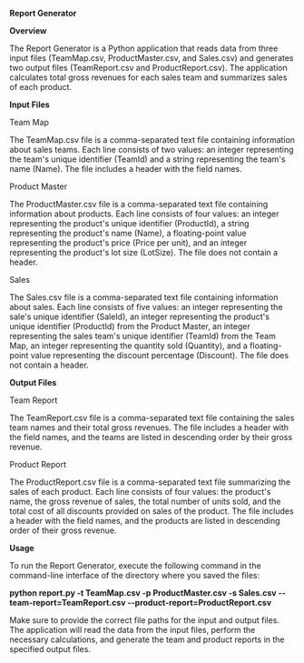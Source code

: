 **Report Generator**

**Overview**

The Report Generator is a Python application that reads data from three input files (TeamMap.csv, ProductMaster.csv, and Sales.csv) and generates two output files (TeamReport.csv and ProductReport.csv). The application calculates total gross revenues for each sales team and summarizes sales of each product.

**Input Files**

Team Map

The TeamMap.csv file is a comma-separated text file containing information about sales teams. Each line consists of two values: an integer representing the team's unique identifier (TeamId) and a string representing the team's name (Name). The file includes a header with the field names.

Product Master

The ProductMaster.csv file is a comma-separated text file containing information about products. Each line consists of four values: an integer representing the product's unique identifier (ProductId), a string representing the product's name (Name), a floating-point value representing the product's price (Price per unit), and an integer representing the product's lot size (LotSize). The file does not contain a header.

Sales

The Sales.csv file is a comma-separated text file containing information about sales. Each line consists of five values: an integer representing the sale's unique identifier (SaleId), an integer representing the product's unique identifier (ProductId) from the Product Master, an integer representing the sales team's unique identifier (TeamId) from the Team Map, an integer representing the quantity sold (Quantity), and a floating-point value representing the discount percentage (Discount). The file does not contain a header.

**Output Files**

Team Report

The TeamReport.csv file is a comma-separated text file containing the sales team names and their total gross revenues. The file includes a header with the field names, and the teams are listed in descending order by their gross revenue.

Product Report

The ProductReport.csv file is a comma-separated text file summarizing the sales of each product. Each line consists of four values: the product's name, the gross revenue of sales, the total number of units sold, and the total cost of all discounts provided on sales of the product. The file includes a header with the field names, and the products are listed in descending order of their gross revenue.

**Usage**

To run the Report Generator, execute the following command in the command-line interface of the directory where you saved the files:

**python report.py -t TeamMap.csv -p ProductMaster.csv -s Sales.csv --team-report=TeamReport.csv --product-report=ProductReport.csv**

Make sure to provide the correct file paths for the input and output files. The application will read the data from the input files, perform the necessary calculations, and generate the team and product reports in the specified output files.
